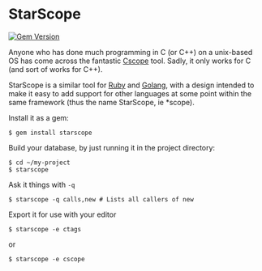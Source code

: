 StarScope
=========

[![Gem Version](https://badge.fury.io/rb/starscope.png)](http://badge.fury.io/rb/starscope)

Anyone who has done much programming in C (or C++) on a unix-based OS has come
across the fantastic [Cscope](http://cscope.sourceforge.net/) tool. Sadly, it
only works for C (and sort of works for C++).

StarScope is a similar tool for [Ruby](https://www.ruby-lang.org/) and
[Golang](http://golang.org/), with a design intended to make it easy to add
support for other languages at some point within the same framework (thus the
name StarScope, ie \*scope).

Install it as a gem:
```
$ gem install starscope
```

Build your database, by just running it in the project directory:
```
$ cd ~/my-project
$ starscope
```

Ask it things with `-q`
```
$ starscope -q calls,new # Lists all callers of new
```

Export it for use with your editor
```
$ starscope -e ctags
```
or
```
$ starscope -e cscope
```
